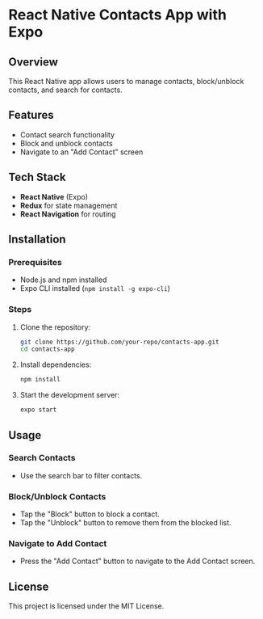 # React Native Contacts App with Expo

## Overview
This React Native app allows users to manage contacts, block/unblock contacts, and search for contacts.

## Features
- Contact search functionality
- Block and unblock contacts
- Navigate to an "Add Contact" screen

## Tech Stack
- **React Native** (Expo)
- **Redux** for state management
- **React Navigation** for routing

## Installation
### Prerequisites
- Node.js and npm installed
- Expo CLI installed (`npm install -g expo-cli`)

### Steps
1. Clone the repository:
   ```sh
   git clone https://github.com/your-repo/contacts-app.git
   cd contacts-app
   ```

2. Install dependencies:
   ```sh
   npm install
   ```

3. Start the development server:
   ```sh
   expo start
   ```

## Usage
### Search Contacts
- Use the search bar to filter contacts.

### Block/Unblock Contacts
- Tap the "Block" button to block a contact.
- Tap the "Unblock" button to remove them from the blocked list.

### Navigate to Add Contact
- Press the "Add Contact" button to navigate to the Add Contact screen.

## License
This project is licensed under the MIT License.
